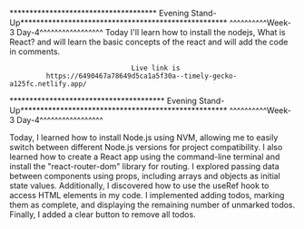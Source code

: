 ************************************* Evening Stand-Up****************************************************
                                ^^^^^^^^^^Week-3 Day-4^^^^^^^^^^^^^^^^^
                        Today I'll learn 
                        how to install the nodejs, 
                        What is React? and will learn the basic concepts of the react and will add the code in comments.


                                  Live link is 
             https://6490467a78649d5ca1a5f30a--timely-gecko-a125fc.netlify.app/



*************************************** Evening Stand-Up****************************************************
                                         ^^^^^^^^^^Week-3 Day-4^^^^^^^^^^^^^^^^^
                   
Today, I learned how to install Node.js using NVM, allowing me to easily switch between different Node.js versions for project compatibility. I also learned how to create a React app using the command-line terminal and install the "react-router-dom" library for routing. I explored passing data between components using props, including arrays and objects as initial state values. Additionally, I discovered how to use the useRef hook to access HTML elements in my code. I implemented adding todos, marking them as complete, and displaying the remaining number of unmarked todos. Finally, I added a clear button to remove all todos.
                                